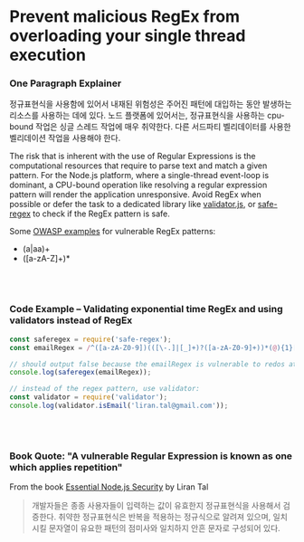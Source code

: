 # Prevent malicious RegEx from overloading your single thread execution

### One Paragraph Explainer

정규표현식을 사용함에 있어서 내재된 위험성은 주어진 패턴에 대입하는 동안 발생하는 리소스를 사용하는 데에 있다. 노드 플랫폼에 있어서는, 정규표현식을 사용하는 cpu-bound 작업은 싱글 스레드 작업에 매우 취약한다. 다른 서드파티 벨리데이터를 사용한 벨리데이션 작업을 사용해야 한다.

The risk that is inherent with the use of Regular Expressions is the computational resources that require to parse text and match a given pattern. For the Node.js platform, where a single-thread event-loop is dominant, a CPU-bound operation like resolving a regular expression pattern will render the application unresponsive.
Avoid RegEx when possible or defer the task to a dedicated library like [validator.js](https://github.com/chriso/validator.js), or [safe-regex](https://github.com/substack/safe-regex) to check if the RegEx pattern is safe.

Some [OWASP examples](https://www.owasp.org/index.php/Regular_expression_Denial_of_Service_-_ReDoS) for vulnerable RegEx patterns:
* (a|aa)+
* ([a-zA-Z]+)*

<br/><br/>

### Code Example – Validating exponential time RegEx and using validators instead of RegEx

```javascript
const saferegex = require('safe-regex');
const emailRegex = /^([a-zA-Z0-9])(([\-.]|[_]+)?([a-zA-Z0-9]+))*(@){1}[a-z0-9]+[.]{1}(([a-z]{2,3})|([a-z]{2,3}[.]{1}[a-z]{2,3}))$/;

// should output false because the emailRegex is vulnerable to redos attacks
console.log(saferegex(emailRegex));

// instead of the regex pattern, use validator:
const validator = require('validator');
console.log(validator.isEmail('liran.tal@gmail.com'));
```

<br/><br/>

### Book Quote: "A vulnerable Regular Expression is known as one which applies repetition"

From the book [Essential Node.js Security](https://leanpub.com/nodejssecurity) by Liran Tal
> 개발자들은 종종 사용자들이 입력하는 값이 유효한지 정규표현식을 사용해서 검증한다. 취약한 정규표현식은 반복을 적용하는 정규식으로 알려져 있으며, 일치시킬 문자열이 유요한 패턴의 점미사와 일치하지 안흔 문자로 구성되어 있다.